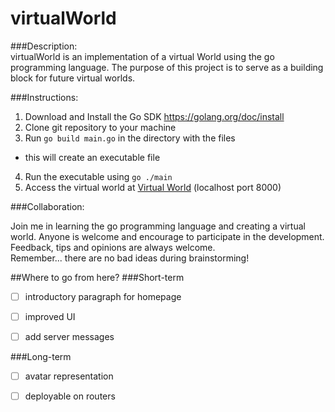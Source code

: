 # virtualWorld


###Description:<br>
virtualWorld is an implementation of a virtual World using the go programming language. The purpose of this project is to serve as a building block for future virtual worlds. 


###Instructions:

1. Download  and Install the Go SDK https://golang.org/doc/install
2. Clone git repository to your machine
3. Run `go build main.go` in the directory with the files
  - this will create an executable file
4. Run the executable using `go ./main`
5. Access the virtual world at <a href="http://localhost:8000">Virtual World</a> (localhost port 8000)


###Collaboration:

Join me in learning the go programming language and creating a virtual world. Anyone is welcome and encourage to participate in the development. Feedback, tips and opinions are always welcome.<br>
Remember... there are no bad ideas during brainstorming!

##Where to go from here?
###Short-term
- [ ] introductory paragraph for homepage
- [ ] improved UI
- [ ] add server messages
 

###Long-term
- [ ] avatar representation
- [ ] deployable on routers



